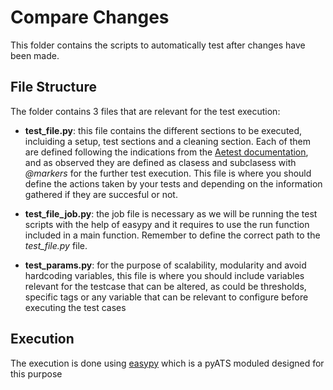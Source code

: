 # Compare Changes
This folder contains the scripts to automatically test after changes have been made. 

## File Structure
The folder contains 3 files that are relevant for the test execution:

* **test_file.py**: this file contains the different sections to be executed, incluiding a setup, test sections and a cleaning section. Each of them are defined following the indications from the [Aetest documentation](https://pubhub.devnetcloud.com/media/pyats/docs/aetest/index.html), and as observed they are defined as clasess and subclasess with *@markers* for the further test execution. This file is where you should define the actions taken by your tests and depending on the information gathered if they are succesful or not.

* **test_file_job.py**: the job file is necessary as we will be running the test scripts with the help of easypy and it requires to use the run function included in a main function. Remember to define the correct path to the *test_file.py* file.

* **test_params.py**: for the purpose of scalability, modularity and avoid hardcoding variables, this file is where you should include variables relevant for the testcase that can be altered, as could be thresholds, specific tags or any variable that can be relevant to configure before executing the test cases


## Execution

The execution is done using [easypy](https://pubhub.devnetcloud.com/media/pyats/docs/easypy/introduction.html) which is a pyATS moduled designed for this purpose
